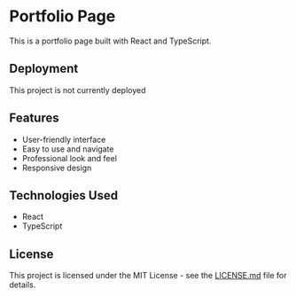 # Portfolio Page

This is a portfolio page built with React and TypeScript.

## Deployment

This project is not currently deployed

## Features

- User-friendly interface
- Easy to use and navigate
- Professional look and feel
- Responsive design

## Technologies Used

- React
- TypeScript

## License

This project is licensed under the MIT License - see the [LICENSE.md](LICENSE.md) file for details.
